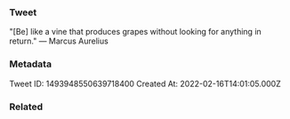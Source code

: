 ### Tweet
"[Be] like a vine that produces grapes without looking for anything in return." — Marcus Aurelius

### Metadata
Tweet ID: 1493948550639718400
Created At: 2022-02-16T14:01:05.000Z

### Related

